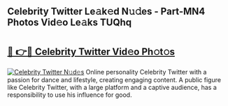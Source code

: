 ## Celebrity Twitter Le𝚊k𝚎d N𝚞𝚍es - Part-MN4 Photos Vid𝚎o Le𝚊ks TUQhq

# <h2><a href="http://fbccsog.evod.top/?m=Celebrity+Twitter">🔗 👉🔴 Celebrity Twitter Vid𝚎o Ph𝚘t𝚘s</a></h2>

[![Celebrity Twitter N𝚞d𝚎s](https://i.imgur.com/8V9OHl7.gif)](http://fbccsog.evod.top/?m=Celebrity+Twitter)
Online personality Celebrity Twitter with a passion for dance and lifestyle, creating engaging content. A public figure like Celebrity Twitter, with a large platform and a captive audience, has a responsibility to use his influence for good. 
